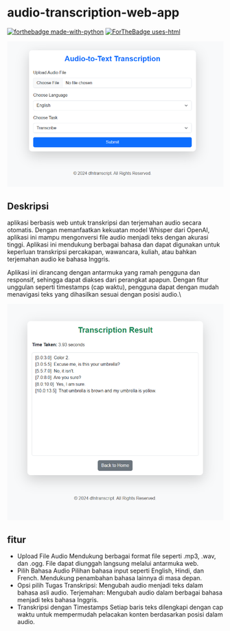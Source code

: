 # audio-transcription-web-app
[![forthebadge made-with-python](http://ForTheBadge.com/images/badges/made-with-python.svg)](https://www.python.org/)
[![ForTheBadge uses-html](http://ForTheBadge.com/images/badges/uses-html.svg)](http://ForTheBadge.com)

<p align="center"><img src="https://github.com/DaffaAminuddin/audio-transcription-web-app/blob/main/image.PNG?raw=true" alt="image"></p>

## Deskripsi
aplikasi berbasis web untuk transkripsi dan terjemahan audio secara otomatis. Dengan memanfaatkan kekuatan model Whisper dari OpenAI, aplikasi ini mampu mengonversi file audio menjadi teks dengan akurasi tinggi. Aplikasi ini mendukung berbagai bahasa dan dapat digunakan untuk keperluan transkripsi percakapan, wawancara, kuliah, atau bahkan terjemahan audio ke bahasa Inggris.

Aplikasi ini dirancang dengan antarmuka yang ramah pengguna dan responsif, sehingga dapat diakses dari perangkat apapun. Dengan fitur unggulan seperti timestamps (cap waktu), pengguna dapat dengan mudah menavigasi teks yang dihasilkan sesuai dengan posisi audio.\

<p align="center"><img src="https://github.com/DaffaAminuddin/audio-transcription-web-app/blob/main/image2.PNG?raw=true" alt="image2"></p>

## fitur
- Upload File Audio
Mendukung berbagai format file seperti .mp3, .wav, dan .ogg.
File dapat diunggah langsung melalui antarmuka web.
- Pilih Bahasa Audio
Pilihan bahasa input seperti English, Hindi, dan French.
Mendukung penambahan bahasa lainnya di masa depan.
- Opsi pilih Tugas
Transkripsi: Mengubah audio menjadi teks dalam bahasa asli audio.
Terjemahan: Mengubah audio dalam berbagai bahasa menjadi teks bahasa Inggris.
- Transkripsi dengan Timestamps
Setiap baris teks dilengkapi dengan cap waktu untuk mempermudah pelacakan konten berdasarkan posisi dalam audio.
